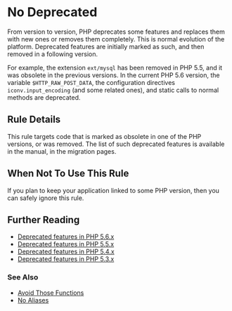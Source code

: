 <!-- PHP Manual -->
# No Deprecated

From version to version, PHP deprecates some features and replaces them with new ones or removes them completely. This is normal evolution of the platform. Deprecated features are initially marked as such, and then removed in a following version. 

For example, the extension `ext/mysql` has been removed in PHP 5.5, and it was obsolete in the previous versions. In the current PHP 5.6 version, the variable `$HTTP_RAW_POST_DATA`, the configuration directives `iconv.input_encoding` (and some related ones), and static calls to normal methods are deprecated. 


## Rule Details

This rule targets code that is marked as obsolete in one of the PHP versions, or was removed. The list of such deprecated features is available in the manual, in the migration pages.


## When Not To Use This Rule

If you plan to keep your application linked to some PHP version, then you can safely ignore this rule.


## Further Reading

* [Deprecated features in PHP 5.6.x](http://php.net/migration56.deprecated)
* [Deprecated features in PHP 5.5.x](http://php.net/migration55.deprecated)
* [Deprecated features in PHP 5.4.x](http://php.net/migration54.deprecated)
* [Deprecated features in PHP 5.3.x](http://php.net/migration53.deprecated)

### See Also

* [Avoid Those Functions](avoid-those-functions.md)
* [No Aliases](no-aliases.md)